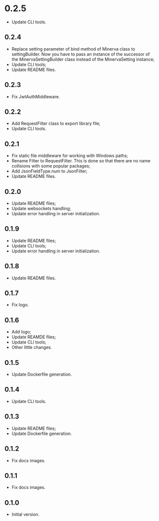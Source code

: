 # 0.2.5

- Update CLI tools.

## 0.2.4

- Replace setting parameter of bind method of Minerva class to settingBuilder. Now you have to pass an instance of the successor of the MinervaSettingBuilder class instead of the MinervaSetting instance;
- Update CLI tools;
- Update README files.

## 0.2.3

- Fix JwtAuthMiddleware.

## 0.2.2

- Add RequestFilter class to export library file;
- Update CLI tools.

## 0.2.1

- Fix static file middleware for working with Windows paths;
- Rename Filter to RequestFilter. This is done so that there are no name collisions with some popular packages;
- Add JsonFieldType.num to JsonFilter;
- Update README files.

## 0.2.0

- Update README files;
- Update websockets handling;
- Update error handling in server initialization.

## 0.1.9

- Update README files;
- Update CLI tools;
- Update error handling in server initialization.

## 0.1.8

- Update README files.

## 0.1.7

- Fix logo.

## 0.1.6

- Add logo;
- Update REAMDE files;
- Update CLI tools;
- Other little changes.

## 0.1.5

- Update Dockerfile generation.

## 0.1.4

- Update CLI tools.

## 0.1.3

- Update README files;
- Update Dockerfile generation.

## 0.1.2

- Fix docs images.

## 0.1.1

- Fix docs images.

## 0.1.0

- Initial version.
